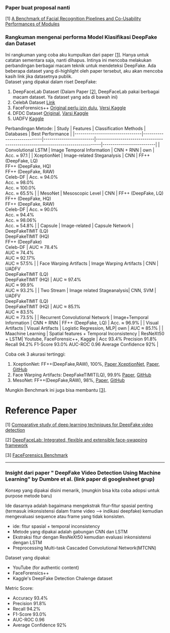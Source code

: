 ### Paper buat proposal nanti

[1] [A Benchmark of Facial Recognition Pipelines and Co-Usability Performances of Modules](https://dergipark.org.tr/tr/download/article-file/3573195)

### Rangkuman mengenai performa Model Klasifikasi DeepFake dan Dataset

Ini rangkuman yang coba aku kumpulkan dari paper [[1]](#ref1). Hanya untuk catatan sementara saja, nanti dihapus. Intinya ini mencoba melakukan perbandingan berbagai macam teknik untuk mendeteksi DeepFake. Ada beberapa dataset yang di-highlight oleh paper tersebut, aku akan mencoba kasih link jika datasetnya publik.\
Dataset yang dipakai dalam riset DeepFake:

1. DeepFaceLab Dataset (Dalam Paper [[2]](#ref2), DeepFaceLab pakai berbagai macam dataset. Ya dataset yang ada di bawah ini)
2. CelebA Dataset [Link](https://mmlab.ie.cuhk.edu.hk/projects/CelebA.html)
3. FaceForensics++ [Original perlu izin dulu](https://github.com/ondyari/FaceForensics), [Versi Kaggle](https://www.kaggle.com/datasets/xdxd003/ff-c23)
4. DFDC Dataset [Original](https://ai.meta.com/datasets/dfdc/), [Varsi Kaggle](https://www.kaggle.com/competitions/deepfake-detection-challenge/data)
5. UADFV [Kaggle](https://www.kaggle.com/datasets/adityakeshri9234/uadfv-dataset)

Perbandingan Metode:
| Study | Features | Classification Methods | Databases | Best Performance |
|---------------------------------|----------------------------|-------------------------|--------------------------------------------------------------------------------|--------------------------|
| Convolutional LSTM | Image Temporal Information | CNN + RNN | own | Acc. ≈ 97.1 |
| XceptionNet | Image-related Steganalysis | CNN | FF++ (DeepFake, LQ)<br>FF++ (DeepFake, HQ)<br>FF++ (DeepFake, RAW)<br>Celeb-DF | Acc. ≈ 94.0%<br>Acc. ≈ 98.0%<br>Acc. ≈ 100.0%<br>Acc. ≈ 65.5% |
| MesoNet | Mesoscopic Level | CNN | FF++ (DeepFake, LQ)<br>FF++ (DeepFake, HQ)<br>FF++ (DeepFake, RAW)<br>Celeb-DF | Acc. ≈ 90.0%<br>Acc. ≈ 94.4%<br>Acc. ≈ 98.06%<br>Acc. ≈ 54.8% |
| Capsule | Image-related | Capsule Network | DeepFakeTIMIT (LQ)<br>DeepFakeTIMIT (HQ)<br>FF++ (DeepFake)<br>Celeb-DF | AUC ≈ 78.4%<br>AUC ≈ 74.4%<br>AUC ≈ 92.17%<br>AUC ≈ 57.5% |
| Face Warping Artifacts | Image Warping Artifacts | CNN | UADFV<br>DeepFakeTIMIT (LQ)<br>DeepFakeTIMIT (HQ) | AUC ≈ 97.4%<br>AUC ≈ 99.9%<br>AUC ≈ 93.2% |
| Two Stream | Image related Stageanalysis| CNN, SVM | UADFV<br>DeepFakeTIMIT (LQ)<br>DeepFakeTIMIT (HQ) | AUC ≈ 85.1%<br>AUC ≈ 83.5%<br>AUC ≈ 73.5% |
| Recurrent Convolutional Network | Image+Temporal Information | CNN + RNN | FF++ (DeepFake, LQ) | Acc. ≈ 96.9% |
| Visual Artifacts | Visual Artifacts | Logistic Regression, MLP| own | AUC ≈ 85.1% |
| Maachine Learning | Spatial features + Temporal Inconsistency | ResNeXt50 + LSTM| Youtube, FaceForensic++, Kaggle | Acc 93.4% Precision 91.8% Recall 94.2% F1-Score 93.0% AUC-ROC 0.96 Average Confidence 92% |

Coba cek 3 akurasi tertinggi:

1. XceptionNet: FF++(DeepFake,RAW), 100%, [Paper XceptionNet](https://arxiv.org/pdf/1610.02357), [Paper](https://openaccess.thecvf.com/content_ICCV_2019/papers/Rossler_FaceForensics_Learning_to_Detect_Manipulated_Facial_Images_ICCV_2019_paper.pdf), [GitHub](https://github.com/ondyari/FaceForensics)
2. Face Warping Artifacts: DeepFakeTIMIT(LQ), 99.9% [Paper](https://arxiv.org/pdf/1811.00656), [GitHub](https://github.com/yuezunli/CVPRW2019_Face_Artifacts)
3. MesoNet: FF++(DeepFake,RAW), 98%, [Paper](https://hal.science/hal-01867298/file/afchar_WIFS_2018.pdf), [GitHub](https://github.com/DariusAf/MesoNet)

Mungkin Benchmark ini juga bisa membantu [[3]](#ref3).

# Reference Paper

<a id="ref1"/>

[1] [Comparative study of deep learning techniques for DeepFake video detection](https://www.sciencedirect.com/science/article/pii/S2405959524001218?via%3Dihub)

<a id="ref2"/>

[2] [DeepFaceLab: Integrated, flexible and extensible face-swapping framework](https://arxiv.org/pdf/2005.05535)

<a if="ref3"/>

[3] [FaceForensics Benchmark](https://kaldir.vc.in.tum.de/faceforensics_benchmark/)

---

### Insight dari paper " DeepFake Video Detection Using Machine Learning" by Dumbre et al. (link paper di googlesheet grup)

Konsep yang dipakai disini menarik, (mungkin bisa kita coba adopsi untuk purpose metode baru)

Ide dasarnya adalah bagaimana mengekstrak fitur-fitur spasial penting (termasuk inkonsistensi dalam frame video --> indikasi deepfake) kemudian mengevaluasi sequence atau frame yang tidak konsisten.

- ide: fitur spasial + temporal inconsistency
- Metode yang dipakai adalah gabungan CNN dan LSTM
- Ekstraksi fitur dengan ResNeXt50 kemudian evaluasi inkonsistensi dengan LSTM
- Preprocessing Multi-task Cascaded Convolutional Network(MTCNN)

Dataset yang dipakai:

- YouTube (for authentic content)
- FaceForensics++
- Kaggle's DeepFake Detection Chalenge dataset

Metric Score:

- Accuracy 93.4%
- Precision 91.8%
- Recall 94.2%
- F1-Score 93.0%
- AUC-ROC 0.96
- Average Confidence 92%
